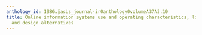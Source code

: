 ```yaml
---
anthology_id: 1986.jasis_journal-ir0anthology0volumeA37A3.10
title: Online information systems use and operating characteristics, limitations,
  and design alternatives
---
```

